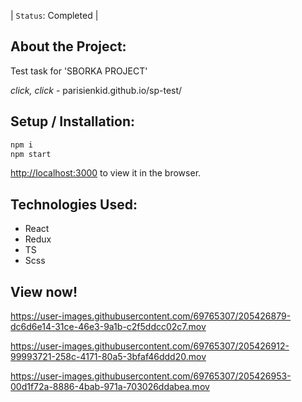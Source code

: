 | `Status`: Completed |

## About the Project:

Test task for 'SBORKA PROJECT'

*click, click* - parisienkid.github.io/sp-test/

## Setup / Installation:

```jsx
npm i
npm start
```

[http://localhost:3000](http://localhost:3000) to view it in the browser.

## Technologies Used:

* React
* Redux
* TS
* Scss

## View now!



https://user-images.githubusercontent.com/69765307/205426879-dc6d6e14-31ce-46e3-9a1b-c2f5ddcc02c7.mov




https://user-images.githubusercontent.com/69765307/205426912-99993721-258c-4171-80a5-3bfaf46ddd20.mov



https://user-images.githubusercontent.com/69765307/205426953-00d1f72a-8886-4bab-971a-703026ddabea.mov



